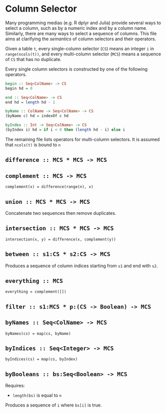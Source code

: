 # Column Selector

Many programming medias (e.g. R dplyr and Julia) provide several ways to select a column, such as by a numeric index and by a column name. Similarly, there are many ways to select a sequence of columns. This file aims at clarifying the _semantics_ of column selectors and their operators.

Given a table `t`, every single-column selector (`CS`) means an integer `i` in `range(ncols(t))`, and every multi-column selector (`MCS`) means a sequence of `CS` that has no duplicate.

Every single column selectors is constructed by one of the following operators.

```haskell
begin :: Seq<ColName> -> CS
begin hd = 0

end :: Seq<ColName> -> CS
end hd = length hd - 1

byName :: ColName -> Seq<ColName> -> CS
(byName c) hd = indexOf c hd

byIndex :: Int -> Seq<ColName> -> CS
(byIndex i) hd = if i < 0 then (length hd - i) else i
```

The remaining file lists operators for multi-column selectors. It is assumed that `ncols(t)` is bound to `n`

## `difference :: MCS * MCS -> MCS`

## `complement :: MCS -> MCS`

`complement(x) = difference(range(n), x)`

## `union :: MCS * MCS -> MCS`

Concatenate two sequences then remove duplicates.

## `intersection :: MCS * MCS -> MCS`

`intersection(x, y) = difference(x, complement(y))`

## `between :: s1:CS * s2:CS -> MCS`

Produces a sequence of column indices starting from `s1` and end with `s2`.

## `everything :: MCS`

`everything = complement([])`

## `filter :: s1:MCS * p:(CS -> Boolean) -> MCS`

## `byNames :: Seq<ColName> -> MCS`

`byNames(cs) = map(cs, byName)`

## `byIndices :: Seq<Integer> -> MCS`

`byIndices(cs) = map(cs, byIndex)`

## `byBooleans :: bs:Seq<Boolean> -> MCS`

Requires:

- `length(bs)` is equal to `n`

Produces a sequence of `i` where `bs[i]` is true.